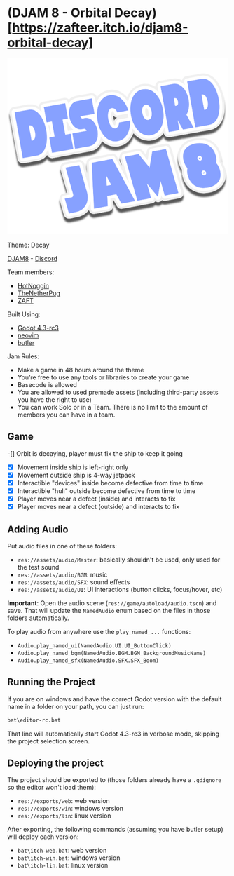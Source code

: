 # (DJAM 8 - Orbital Decay)[https://zafteer.itch.io/djam8-orbital-decay]

![](assets/logos/djam8.png)

Theme: Decay

[DJAM8](https://itch.io/jam/discord-jam-8) - [Discord](https://discord.gg/uTaQTzTtBF)

Team members:

- [HotNoggin](https://github.com/HotNoggin)
- [TheNetherPug](https://github.com/TheNetherPug)
- [ZAFT](https://github.com/zaftnotameni)

Built Using:

- [Godot 4.3-rc3](https://github.com/godotengine/godot-builds/releases/download/4.3-rc3/Godot_v4.3-rc3_win64.exe.zip)
- [neovim](https://neovim.io/)
- [butler](https://itch.io/docs/butler/pushing.html)

Jam Rules:

- Make a game in 48 hours around the theme
- You’re free to use any tools or libraries to create your game
- Basecode is allowed
- You are allowed to used premade assets (including third-party assets you have the right to use)
- You can work Solo or in a Team. There is no limit to the amount of members you can have in a team.

## Game

-[] Orbit is decaying, player must fix the ship to keep it going
-[x] Movement inside ship is left-right only
-[x] Movement outside ship is 4-way jetpack
-[x] Interactible "devices" inside become defective from time to time
-[x] Interactible "hull" outside become defective from time to time
-[x] Player moves near a defect (inside) and interacts to fix
-[x] Player moves near a defect (outside) and interacts to fix

## Adding Audio

Put audio files in one of these folders:

- `res://assets/audio/Master`: basically shouldn't be used, only used for the test sound
- `res://assets/audio/BGM`: music
- `res://assets/audio/SFX`: sound effects
- `res://assets/audio/UI`: UI interactions (button clicks, focus/hover, etc)

**Important**: Open the audio scene (`res://game/autoload/audio.tscn`) and save.
That will update the `NamedAudio` enum based on the files in those folders automatically.

To play audio from anywhere use the `play_named_...` functions:

- `Audio.play_named_ui(NamedAudio.UI.UI_ButtonClick)`
- `Audio.play_named_bgm(NamedAudio.BGM.BGM_BackgroundMusicName)`
- `Audio.play_named_sfx(NamedAudio.SFX.SFX_Boom)`

## Running the Project

If you are on windows and have the correct Godot version with the default name in a folder on your path, you can just run:

```ps
bat\editor-rc.bat
```

That line will automatically start Godot 4.3-rc3 in verbose mode, skipping the project selection screen.

## Deploying the project

The project should be exported to (those folders already have a `.gdignore` so the editor won't load them):

- `res://exports/web`: web version
- `res://exports/win`: windows version
- `res://exports/lin`: linux version

After exporting, the following commands (assuming you have butler setup) will deploy each version:

- `bat\itch-web.bat`: web version
- `bat\itch-win.bat`: windows version
- `bat\itch-lin.bat`: linux version
